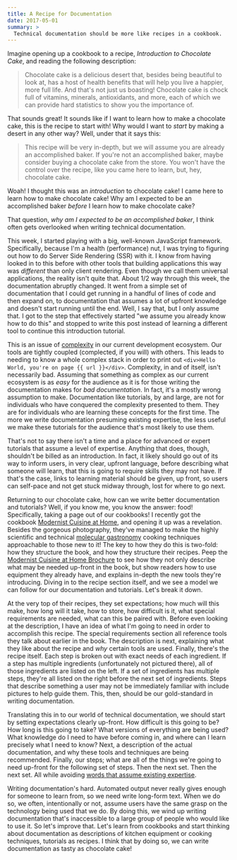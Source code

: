 ```yaml
---
title: A Recipe for Documentation
date: 2017-05-01
summary: >
  Technical documentation should be more like recipes in a cookbook.
---
```


Imagine opening up a cookbook to a recipe, _Introduction to Chocolate Cake_, and reading the following description:

> Chocolate cake is a delicious desert that, besides being beautiful to look at, has a host of health benefits that will help you live a happier, more full life. And that's not just us boasting! Chocolate cake is chock full of vitamins, minerals, antioxidants, and more, each of which we can provide hard statistics to show you the importance of.

That sounds great! It sounds like if I want to learn how to make a chocolate cake, this is the recipe to start with! Why would I want to _start_ by making a desert in any other way? Well, under that it says this:

> This recipe will be very in-depth, but we will assume you are already an accomplished baker. If you're not an accomplished baker, maybe consider buying a chocolate cake from the store. You won't have the control over the recipe, like you came here to learn, but, hey, chocolate cake.

Woah! I thought this was an _introduction_ to chocolate cake! I came here to learn how to make chocolate cake! Why am I expected to be an accomplished baker _before_ I learn how to make chocolate cake?

That question, _why am I expected to be an accomplished baker_, I think often gets overlooked when writing technical documentation.

This week, I started playing with a big, well-known JavaScript framework. Specifically, because I'm a health (performance) nut, I was trying to figuring out how to do Server Side Rendering (SSR) with it. I know from having looked in to this before with other tools that building applications this way was _different_ than only client rendering. Even though we call them universal applications, the reality isn't quite that. About 1/2 way through this week, the documentation abruptly changed. It went from a simple set of documentation that I could get running in a handful of lines of code and then expand on, to documentation that assumes a lot of upfront knowledge and doesn't start running until the end. Well, I say that, but I only assume that. I got to the step that effectively started "we assume you already know how to do this" and stopped to write this post instead of learning a different tool to continue this introduction tutorial.

This is an issue of [complexity](https://www.infoq.com/presentations/Simple-Made-Easy) in our current development ecosystem. Our tools are tightly coupled (complected, if you will) with others. This leads to needing to know a whole complex stack in order to print out `<div>Hello World, you're on page {{ url }}</div>`. Complexity, in and of itself, isn't necessarily bad. Assuming that something as complex as our current ecosystem is as _easy_ for the audience as it is for those writing the documentation makes for _bad documentation_. In fact, it's a mostly wrong assumption to make. Documentation like tutorials, by and large, are not for individuals who have conquered the complexity presented to them. They are for individuals who are learning these concepts for the first time. The more we write documentation presuming existing expertise, the less useful we make these tutorials for the audience that's most likely to use them.

That's not to say there isn't a time and a place for advanced or expert tutorials that assume a level of expertise. Anything that does, though, shouldn't be billed as an introduction. In fact, it likely should go out of its way to inform users, in very clear, upfront language, before describing what someone will learn, that this is going to require skills they may not have. If that's the case, links to learning material should be given, up front, so users can self-pace and not get stuck midway through, lost for where to go next.

Returning to our chocolate cake, how can we write better documentation and tutorials? Well, if you know me, you know the answer: food! Specifically, taking a page out of our cookbooks! I recently got the cookbook [Modernist Cuisine at Home](http://modernistcuisine.com/books/modernist-cuisine-at-home/), and opening it up was a revelation. Besides the gorgeous photography, they've managed to make the highly scientific and technical [molecular gastronomy](https://en.wikipedia.org/wiki/Molecular_gastronomy) cooking techniques approachable to those new to it! The key to how they do this is two-fold: how they structure the book, and how they structure their recipes. Peep the [Modernist Cuisine at Home Brochure](https://www.scribd.com/document/111133321/Modernist-Cuisine-at-Home-Brochure) to see how they not only describe what may be needed up-front in the book, but show readers how to use equipment they already have, and explains in-depth the new tools they're introducing. Diving in to the recipe section itself, and we see a model we can follow for our documentation and tutorials. Let's break it down.

At the very top of their recipes, they set expectations; how much will this make, how long will it take, how to store, how difficult is it, what special requirements are needed, what can this be paired with. Before even looking at the description, I have an idea of what I'm going to need in order to accomplish this recipe. The special requirements section all reference tools they talk about earlier in the book. The description is next, explaining what they like about the recipe and _why_ certain tools are used. Finally, there's the recipe itself. Each step is broken out with exact needs of each ingredient. If a step has multiple ingredients (unfortunately not pictured there), all of those ingredients are listed on the left. If a set of ingredients has multiple steps, they're all listed on the right before the next set of ingredients. Steps that describe something a user may not be immediately familiar with include pictures to help guide them. This, then, should be our gold-standard in writing documentation.

Translating this in to our world of technical documentation, we should start by setting expectations clearly up-front. How difficult is this going to be? How long is this going to take? What versions of everything are being used? What knowledge do I need to have before coming in, and where can I learn precisely what I need to know? Next, a description of the actual documentation, and why these tools and techniques are being recommended. Finally, our steps; what are all of the things we're going to need up-front for the following set of steps. Then the next set. Then the next set. All while avoiding [words that assume existing expertise](https://css-tricks.com/words-avoid-educational-writing/).

Writing documentation's hard. Automated output never really gives enough for someone to learn from, so we need write long-form text. When we do so, we often, intentionally or not, assume users have the same grasp on the technology being used that we do. By doing this, we wind up writing documentation that's inaccessible to a large group of people who would like to use it. So let's improve that. Let's learn from cookbooks and start thinking about documentation as descriptions of kitchen equipment or cooking techniques, tutorials as recipes. I think that by doing so, we can write documentation as tasty as chocolate cake!
